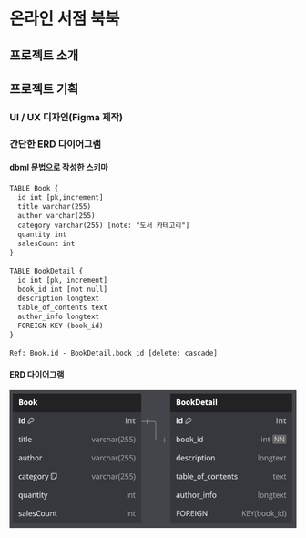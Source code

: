 # 온라인 서점 북북

## 프로젝트 소개

## 프로젝트 기획

### UI / UX 디자인(Figma 제작)

### 간단한 ERD 다이어그램

#### dbml 문법으로 작성한 스키마

```dbml
TABLE Book {
  id int [pk,increment]
  title varchar(255)
  author varchar(255)
  category varchar(255) [note: "도서 카테고리"]
  quantity int
  salesCount int
}

TABLE BookDetail {
  id int [pk, increment]
  book_id int [not null]
  description longtext
  table_of_contents text
  author_info longtext
  FOREIGN KEY (book_id)
}

Ref: Book.id - BookDetail.book_id [delete: cascade]
```

#### ERD 다이어그램

![간단한 ERD 다이어그램](src/assets/imgs/readmeImg/erd.png)
